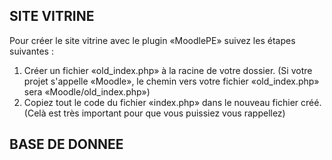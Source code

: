 ## SITE VITRINE

Pour créer le site vitrine avec le plugin «MoodlePE» suivez les étapes suivantes : 
1. Créer un fichier «old_index.php» à la racine de votre dossier. (Si votre projet s'appelle «Moodle», le chemin vers votre fichier «old_index.php» sera «Moodle/old_index.php»)
2. Copiez tout le code du fichier «index.php» dans le nouveau fichier créé. (Celà est très important pour que vous puissiez vous rappellez)


## BASE DE DONNEE